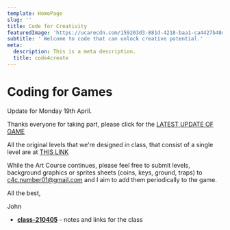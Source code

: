 ```yaml
---
template: HomePage
slug: ''
title: Code for Creativity
featuredImage: 'https://ucarecdn.com/159203d3-881d-4218-baa1-ca4427b48d0d/'
subtitle: ' Welcome to code that can unlock creative potential.'
meta:
  description: This is a meta description.
  title: code4create
---
```


# Coding for Games


Update for Monday 19th April.

Thanks everyone for taking part, please click for the 
[LATEST UPDATE OF GAME](https://c4c-msoa-2104.netlify.app/)

All the original levels that we're designed in class, that consist of a single level are at [THIS LINK](https://main.droi274a559o.amplifyapp.com/)

While the Art Course continues, please feel free to submit levels, background graphics or sprites sheets (coins, keys, ground, traps) to [c4c.number01@gmail.com](mailto:c4c.number01@gmail.com) and I aim to add them periodically to the game.


 
<!-- 
Update - Thank you all for taking part in the class on Monday.

For next week, we are planning on more interactive examples, for level design, creating our own graphics as well as looking at sound effects and music.

I've added some of my own levels to get us started.
And you can play around with them at this [LINK](https://master.dpmvjabwn8zfu.amplifyapp.com/) and gave a look at the [VIDEO](https://youtu.be/2Z1WSTqm6lQ)


Use this [LINK TO DOWNLOAD](https://github.com/sheehyjohn/c4c-phaser-gamemenu-02) the levels and edit them, and [THIS VIDEO](https://youtu.be/L9ItDAECtaw) will step through that process 

Any drawings or sketches for backgrounds, please email to [c4c.number01@gmail.com](mailto:c4c.number01@gmail.com) by Friday.

Breakout demonstration of difficulty  - [DemoOfDifficulty](https://iqx87.csb.app/)

And to see and edit the code here at [CODESANDBOX](https://codesandbox.io/s/breakout-01-difficulty-iqx87)

-->

All the best,

John

- __[class-210405](/posts/class-210405/)__ - notes and links for the class

<!--
## HTML5/CSS/JavaScript

## Canvas

## Phaser

## Game Assets

## Resources


Home - Blog

[presentationLink (demo)](https://1drv.ms/b/s!AnjRzRZrsottlrgrgshMfX6gXuD4cg?e=Wo98F0)

 [publicShare (test files)](https://1drv.ms/u/s!AnjRzRZrsottlrgqE4l9Rdhzoyasng?e=UWOesI)

  ->